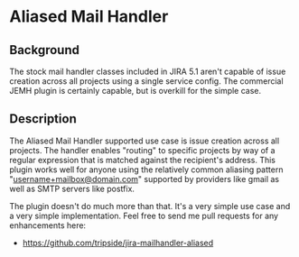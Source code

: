 Aliased Mail Handler
====================

Background
----------

The stock mail handler classes included in JIRA 5.1 aren't capable of
issue creation across all projects using a single service config.  The
commercial JEMH plugin is certainly capable, but is overkill for the
simple case.

Description
-----------

The Aliased Mail Handler supported use case is issue creation across all
projects.  The handler enables "routing" to specific projects by way of
a regular expression that is matched against the recipient's address.
This plugin works well for anyone using the relatively common aliasing
pattern "username+mailbox@domain.com" supported by providers like gmail
as well as SMTP servers like postfix.

The plugin doesn't do much more than that.  It's a very simple use case
and a very simple implementation.  Feel free to send me pull requests
for any enhancements here:

 * https://github.com/tripside/jira-mailhandler-aliased

